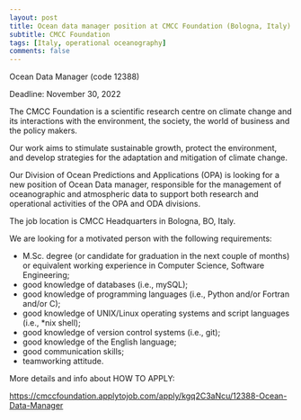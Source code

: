 ```yaml
---
layout: post
title: Ocean data manager position at CMCC Foundation (Bologna, Italy)
subtitle: CMCC Foundation
tags: [Italy, operational oceanography]
comments: false
---
```

Ocean Data Manager (code 12388)

Deadline: November 30, 2022

The CMCC Foundation is a scientific research centre on climate change
and its interactions with the environment, the society, the world of
business and the policy makers.

Our work aims to stimulate sustainable growth, protect the
environment, and develop strategies for the adaptation and mitigation
of climate change.

Our Division of Ocean Predictions and Applications (OPA) is looking
for a new position of Ocean Data manager, responsible for the
management of oceanographic and atmospheric data to support both
research and operational activities of the OPA and ODA divisions.

The job location is CMCC Headquarters in Bologna, BO, Italy.

We are looking for a motivated person with the following requirements:
- M.Sc. degree (or candidate for graduation in the next couple of
months) or equivalent working experience in Computer Science, Software
Engineering;
- good knowledge of databases (i.e., mySQL);
- good knowledge of programming languages (i.e., Python and/or Fortran and/or C);
- good knowledge of UNIX/Linux operating systems and script languages
(i.e., *nix shell);
- good knowledge of version control systems (i.e., git);
- good knowledge of the English language;
- good communication skills;
- teamworking attitude.

More details and info about HOW TO APPLY:

https://cmccfoundation.applytojob.com/apply/kgq2C3aNcu/12388-Ocean-Data-Manager
